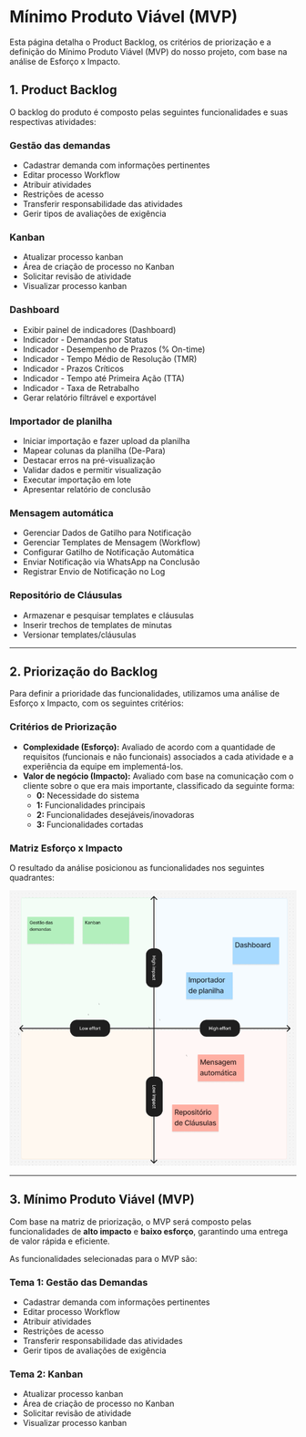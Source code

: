 # Mínimo Produto Viável (MVP)

Esta página detalha o Product Backlog, os critérios de priorização e a definição do Mínimo Produto Viável (MVP) do nosso projeto, com base na análise de Esforço x Impacto.

## 1. Product Backlog

O backlog do produto é composto pelas seguintes funcionalidades e suas respectivas atividades:

### Gestão das demandas
- Cadastrar demanda com informações pertinentes
- Editar processo Workflow
- Atribuir atividades
- Restrições de acesso
- Transferir responsabilidade das atividades
- Gerir tipos de avaliações de exigência

### Kanban
- Atualizar processo kanban
- Área de criação de processo no Kanban
- Solicitar revisão de atividade
- Visualizar processo kanban

### Dashboard
- Exibir painel de indicadores (Dashboard)
- Indicador - Demandas por Status
- Indicador - Desempenho de Prazos (% On-time)
- Indicador - Tempo Médio de Resolução (TMR)
- Indicador - Prazos Críticos
- Indicador - Tempo até Primeira Ação (TTA)
- Indicador - Taxa de Retrabalho
- Gerar relatório filtrável e exportável

### Importador de planilha
- Iniciar importação e fazer upload da planilha
- Mapear colunas da planilha (De-Para)
- Destacar erros na pré-visualização
- Validar dados e permitir visualização
- Executar importação em lote
- Apresentar relatório de conclusão

### Mensagem automática
- Gerenciar Dados de Gatilho para Notificação
- Gerenciar Templates de Mensagem (Workflow)
- Configurar Gatilho de Notificação Automática
- Enviar Notificação via WhatsApp na Conclusão
- Registrar Envio de Notificação no Log

### Repositório de Cláusulas
- Armazenar e pesquisar templates e cláusulas
- Inserir trechos de templates de minutas
- Versionar templates/cláusulas

---

## 2. Priorização do Backlog

Para definir a prioridade das funcionalidades, utilizamos uma análise de Esforço x Impacto, com os seguintes critérios:

### Critérios de Priorização

* **Complexidade (Esforço):** Avaliado de acordo com a quantidade de requisitos (funcionais e não funcionais) associados a cada atividade e a experiência da equipe em implementá-los.
* **Valor de negócio (Impacto):** Avaliado com base na comunicação com o cliente sobre o que era mais importante, classificado da seguinte forma:
    * **0:** Necessidade do sistema
    * **1:** Funcionalidades principais
    * **2:** Funcionalidades desejáveis/inovadoras
    * **3:** Funcionalidades cortadas

### Matriz Esforço x Impacto

O resultado da análise posicionou as funcionalidades nos seguintes quadrantes:

![Tabela esforço X valor de negócio](../imagens/Tabela_mvp.png)

---

## 3. Mínimo Produto Viável (MVP)

Com base na matriz de priorização, o MVP será composto pelas funcionalidades de **alto impacto** e **baixo esforço**, garantindo uma entrega de valor rápida e eficiente.

As funcionalidades selecionadas para o MVP são:

### Tema 1: Gestão das Demandas
- Cadastrar demanda com informações pertinentes
- Editar processo Workflow
- Atribuir atividades
- Restrições de acesso
- Transferir responsabilidade das atividades
- Gerir tipos de avaliações de exigência

### Tema 2: Kanban
- Atualizar processo kanban
- Área de criação de processo no Kanban
- Solicitar revisão de atividade
- Visualizar processo kanban
